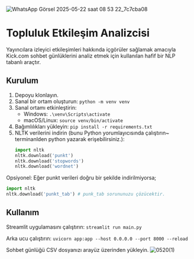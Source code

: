 

![WhatsApp Görsel 2025-05-22 saat 08 53 22_7c7cba08](https://github.com/user-attachments/assets/8f1b054e-237b-4748-98d3-2a583b86459a)


# Topluluk Etkileşim Analizcisi

Yayıncılara izleyici etkileşimleri hakkında içgörüler sağlamak amacıyla Kick.com sohbet günlüklerini analiz etmek için kullanılan hafif bir NLP tabanlı araçtır.

## Kurulum

1.  Depoyu klonlayın.
2.  Sanal bir ortam oluşturun: `python -m venv venv`
3.  Sanal ortamı etkinleştirin:
    - Windows: `.\venv\Scripts\activate`
    - macOS/Linux: `source venv/bin/activate`
4.  Bağımlılıkları yükleyin: `pip install -r requirements.txt`
5.  NLTK verilerini indirin (bunu Python yorumlayıcısında çalıştırın~ terminanlden python yazarak erişebilirsiniz.):
    ```python
    import nltk
    nltk.download('punkt')
    nltk.download('stopwords')
    nltk.download('wordnet')
    ```
Opsiyonel: Eğer punkt verileri doğru bir şekilde indirilmiyorsa;
```python
import nltk
nltk.download('punkt_tab') # punk_tab sorununuzu çözücektir.
```


## Kullanım

Streamlit uygulamasını çalıştırın:
`streamlit run main.py`

Arka ucu çalıştırın:
 `uvicorn app:app --host 0.0.0.0 --port 8000 --reload `


Sohbet günlüğü CSV dosyanızı arayüz üzerinden yükleyin. ![0520(1)](https://github.com/user-attachments/assets/09510447-c5b6-41da-8e89-265ec222cbac)

